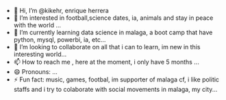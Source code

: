 - 👋 Hi, I’m @kikehr, enrique herrera
- 👀 I’m interested in football,science dates, ia, animals and stay in peace with the world ...
- 🌱 I’m currently learning data science in malaga, a boot camp that have python, mysql, powerbi, ia, etc...
- 💞️ I’m looking to collaborate on all that i can to learn, im new in this interesting world...
- 📫 How to reach me , here at the moment, i only have 5 months ...
- 😄 Pronouns: ...
- ⚡ Fun fact: music, games, footbal, im supporter of malaga cf, i like politic staffs and i try to colaborate with social movements in malaga, my city...

<!---
kikehr/kikehr is a ✨ special ✨ repository because its `README.md` (this file) appears on your GitHub profile.
You can click the Preview link to take a look at your changes.
--->
